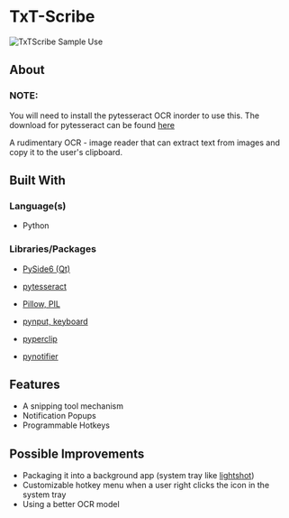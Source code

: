 # TxT-Scribe

![TxTScribe Sample Use](https://user-images.githubusercontent.com/78674944/236726857-b2feb3d5-40bd-4377-ab2a-5f8a326311e6.gif)

## About

### **NOTE:**

You will need to install the pytesseract OCR inorder to use this. The download for pytesseract can be found [here](https://pypi.org/project/pytesseract/)

A rudimentary OCR - image reader that can extract text from images and copy it to the user's clipboard.

## Built With
### Language(s)
- Python

### Libraries/Packages
- [PySide6 (Qt)](https://pypi.org/project/PySide6/)

- [pytesseract](https://pypi.org/project/pytesseract/)

- [Pillow, PIL](https://github.com/python-pillow/Pillow/)

- [pynput, keyboard](https://pypi.org/project/pynput/)

- [pyperclip](https://pypi.org/project/pyperclip/)

- [pynotifier](https://pypi.org/project/py-notifier/)

## Features
- A snipping tool mechanism
- Notification Popups
- Programmable Hotkeys

## Possible Improvements
- Packaging it into a background app (system tray like [lightshot](https://app.prntscr.com/en/index.html))
- Customizable hotkey menu when a user right clicks the icon in the system tray
- Using a better OCR model
